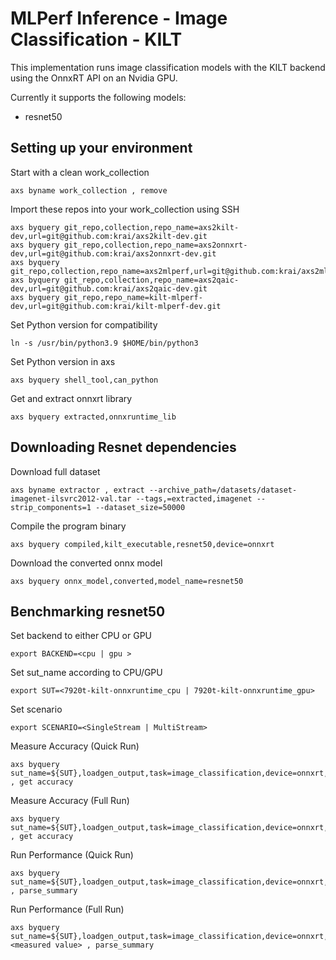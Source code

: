 # MLPerf Inference - Image Classification - KILT
This implementation runs image classification models with the KILT backend using the OnnxRT API on an Nvidia GPU.

Currently it supports the following models:
- resnet50

## Setting up your environment
Start with a clean work_collection
```
axs byname work_collection , remove
```

Import these repos into your work_collection using SSH
```
axs byquery git_repo,collection,repo_name=axs2kilt-dev,url=git@github.com:krai/axs2kilt-dev.git
axs byquery git_repo,collection,repo_name=axs2onnxrt-dev,url=git@github.com:krai/axs2onnxrt-dev.git
axs byquery git_repo,collection,repo_name=axs2mlperf,url=git@github.com:krai/axs2mlperf.git
axs byquery git_repo,collection,repo_name=axs2qaic-dev,url=git@github.com:krai/axs2qaic-dev.git
axs byquery git_repo,repo_name=kilt-mlperf-dev,url=git@github.com:krai/kilt-mlperf-dev.git
```

Set Python version for compatibility
```
ln -s /usr/bin/python3.9 $HOME/bin/python3
```

Set Python version in axs 
```
axs byquery shell_tool,can_python
```

Get and extract onnxrt library
```
axs byquery extracted,onnxruntime_lib
```

## Downloading Resnet dependencies

Download full dataset
```
axs byname extractor , extract --archive_path=/datasets/dataset-imagenet-ilsvrc2012-val.tar --tags,=extracted,imagenet --strip_components=1 --dataset_size=50000
```

Compile the program binary
```
axs byquery compiled,kilt_executable,resnet50,device=onnxrt
```

Download the converted onnx model
```
axs byquery onnx_model,converted,model_name=resnet50
```

## Benchmarking resnet50

Set backend to either CPU or GPU
```
export BACKEND=<cpu | gpu >
```

Set sut_name according to CPU/GPU
```
export SUT=<7920t-kilt-onnxruntime_cpu | 7920t-kilt-onnxruntime_gpu>
```

Set scenario
```
export SCENARIO=<SingleStream | MultiStream>
```

Measure Accuracy (Quick Run)
```
axs byquery sut_name=${SUT},loadgen_output,task=image_classification,device=onnxrt,backend_type=${BACKEND},loadgen_scenario=${SCENARIO},framework=kilt,model_name=resnet50,loadgen_mode=AccuracyOnly , get accuracy
```

Measure Accuracy (Full Run)
```
axs byquery sut_name=${SUT},loadgen_output,task=image_classification,device=onnxrt,backend_type=${BACKEND},loadgen_scenario=${SCENARIO},framework=kilt,model_name=resnet50,loadgen_mode=AccuracyOnly,loadgen_dataset_size=50000,loadgen_buffer_size=1024 , get accuracy
```

Run Performance (Quick Run)
```
axs byquery sut_name=${SUT},loadgen_output,task=image_classification,device=onnxrt,backend_type=${BACKEND},loadgen_scenario=${SCENARIO},framework=kilt,model_name=resnet50,loadgen_mode=PerformanceOnly,loadgen_target_latency=1000 , parse_summary
```

Run Performance (Full Run)
```
axs byquery sut_name=${SUT},loadgen_output,task=image_classification,device=onnxrt,backend_type=${BACKEND},loadgen_scenario=${SCENARIO},framework=kilt,model_name=resnet50,loadgen_mode=PerformanceOnly,loadgen_dataset_size=50000,loadgen_buffer_size=1024,loadgen_target_latency=<measured value> , parse_summary
```

